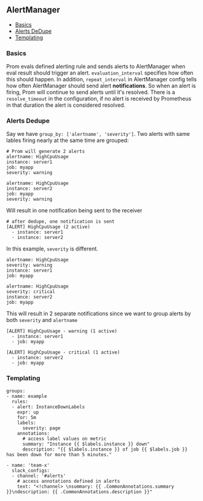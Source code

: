 ## AlertManager

- [Basics](#basics)
- [Alerts DeDupe](#alerts-dedupe)
- [Templating](#templating)

### Basics

Prom evals defined alerting rule and sends alerts to AlertManager when eval result should trigger an alert. `evaluation_interval` specifies how often this should happen. In addition, `repeat_interval` in AlertManager config tells how often AlertManager should send alert **notifications**. So when an alert is firing, Prom will continue to send alerts until it's resolved. There is a `resolve_timeout` in the configuration, if no alert is received by Prometheus in that duration the alert is considered resolved.

### Alerts Dedupe

Say we have `group_by: ['alertname', 'severity']`. Two alerts with same lables firing nearly at the same time are grouped:

```
# Prom will generate 2 alerts
alertname: HighCpuUsage
instance: server1
job: myapp
severity: warning

alertname: HighCpuUsage
instance: server2
job: myapp
severity: warning
```

Will result in one notification being sent to the receiver

```
# after dedupe, one notification is sent
[ALERT] HighCpuUsage (2 active)
  - instance: server1
  - instance: server2
```

In this example, `severity` is different.

```
alertname: HighCpuUsage
severity: warning
instance: server1
job: myapp

alertname: HighCpuUsage
severity: critical
instance: server2
job: myapp
```

This will result in 2 separate notifications since we want to group alerts by both `severity` and `alertname`

```
[ALERT] HighCpuUsage - warning (1 active)
  - instance: server1
  - job: myapp

[ALERT] HighCpuUsage - critical (1 active)
  - instance: server2
  - job: myapp
```

### Templating

```
groups:
- name: example
  rules:
  - alert: InstanceDownLabels
    expr: up
    for: 5m
    labels:
      severity: page
    annotations:
      # access label values on metric
      summary: "Instance {{ $labels.instance }} down"
      description: "{{ $labels.instance }} of job {{ $labels.job }} has been down for more than 5 minutes."

- name: 'team-x'
  slack_configs:
  - channel: '#alerts'
    # access annotations defined in alerts
    text: "<!channel> \nsummary: {{ .CommonAnnotations.summary }}\ndescription: {{ .CommonAnnotations.description }}"
```
